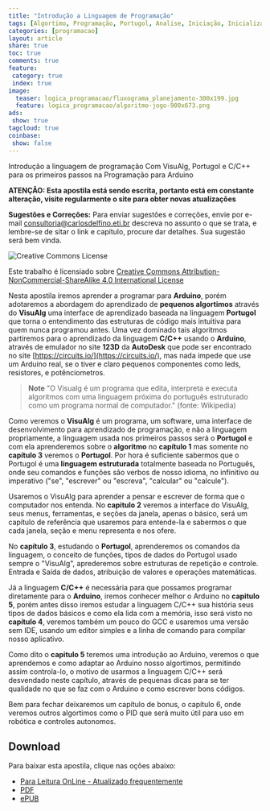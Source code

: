```yaml
---
title: "Introdução a Linguagem de Programação" 
tags: [Algortimo, Programação, Portugol, Analise, Iniciação, Inicialização, Primeiros Passos, Linguagem, C, C++, Arduino, Pelles C, Fluxograma, Dia]
categories: [programacao]
layout: article
share: true
toc: true
comments: true
feature:
 category: true
 index: true
image:
  teaser: logica_programacao/fluxograma_planejamento-300x199.jpg
  feature: logica_programacao/algoritmo-jogo-900x673.png
ads: 
 show: true
tagcloud: true
coinbase:
 show: false
---
```


Introdução a linguagem de programação Com VisuAlg, Portugol e C/C++ para os primeiros passos na Programação para Arduino

<!--more-->

**ATENÇÃO: Esta apostila está sendo escrita, portanto está em constante alteração, visite regularmente o site para obter novas atualizações**

**Sugestões e Correções:** Para enviar sugestões e correções, envie por e-mail consultoria@carlosdelfino.eti.br descreva no assunto o que se trata, e lembre-se de sitar o link e capítulo, procure dar detalhes. Sua sugestão será bem vinda.


![Creative Commons License](https://i.creativecommons.org/l/by-nc-sa/4.0/88x31.png)

Este trabalho é licensiado sobre [Creative Commons Attribution-NonCommercial-ShareAlike 4.0 International License](http://creativecommons.org/licenses/by-nc-sa/4.0/)

Nesta apostila iremos aprender a programar para **Arduino**, porém adotaremos a abordagem do aprendizado de **pequenos algortimos** através do **VisuAlg** uma interface de aprendizado baseada na linguagem **Portugol** que torna o entendimento das estruturas de código mais intuitiva para quem nunca programou antes. Uma vez dominado tais algoritmos partiremos para o aprendizado da linguagem **C/C++** usando o **Arduino**, através de emulador no site **123D** da **AutoDesk** que pode ser encontrado no site [https://circuits.io/](https://circuits.io/), mas nada impede que use um Arduino real, se o tiver e claro pequenos componentes como leds, resistores, e potênciometros.

> **Note**  "O Visualg é um programa que edita, interpreta e executa algoritmos com uma linguagem próxima do português estruturado como um programa normal de computador." (fonte: Wikipedia)

Como veremos o **VisuAlg** é um programa, um software, uma interface de desenvolvimento para aprendizado de programação, e não a linguagem propriamente, a linguagem usada nos primeiros passos será o **Portugol** e com ela aprenderemos sobre o **algoritmo** no **capítulo 1** mas somente no **capítulo 3** veremos o  **Portugol**. Por hora é suficiente sabermos que o Portugol é uma **linguagem estruturada** totalmente baseada no Português, onde seu comandos e funções são verbos de nosso idioma, no infinitivo ou imperativo ("se", "escrever" ou "escreva", "calcular" ou "calcule"). 

Usaremos o VisuAlg para aprender a pensar e escrever de forma que o computador nos entenda. No **capitulo 2** veremos a interface do VisuAlg, seus menus, ferramentas, e seções da janela, apenas o básico, será  um capítulo de referência que usaremos para entende-la e sabermos o que cada janela, seção e menu representa e nos ofere.

No **capítulo 3**, estudando o **Portugol**, aprenderemos os comandos da linguagem, o conceito de funções, tipos de dados do Portugol usado sempre o "VisuAlg", aprederemos sobre estruturas de repetição e controle. Entrada e Saída de dados, atribuição de valores e operações matemáticas.

Já a linguagem **C/C++** é necessária para que possamos programar diretamente para o **Arduino**, iremos conhecer melhor o Arduino no **capitulo 5**, porém antes disso iremos estudar a linguagem C/C++ sua história seus tipos de dados básicos e como ela lida com a memória, isso será visto no **capítulo 4**, veremos também um pouco do GCC e usaremos uma versão sem IDE, usando um editor simples e a linha de comando para compilar nosso aplicativo.

Como dito o **capitulo 5** teremos uma introdução ao Arduino, veremos o que aprendemos e como adaptar ao Arduino nosso algortimos, permitindo assim controla-lo, o motivo de usarmos a linguagem C/C++ será desvendado neste capítulo, através de pequenas dicas para se ter qualidade no que se faz com o Arduino e como escrever bons códigos.

Bem para fechar deixaremos um capítulo de bonus, o capítulo 6, onde veremos outros algortimos como o PID que será muito útil para uso em robótica e controles autonomos.

## Download

Para baixar esta apostila, clique nas oções abaixo:

* [Para Leitura OnLine - Atualizado frequentemente](http://ilp.ed.carlosdelfino.eti.br)
* [PDF](https://www.gitbook.com/download/pdf/book/cursoarduino/introducao-a-linguagem-de-programacao)
* [ePUB](https://www.gitbook.com/download/epub/book/cursoarduino/introducao-a-linguagem-de-programacao)


